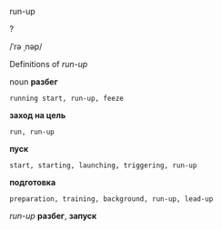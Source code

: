 run-up

?

/ˈrə ˌnəp/

Definitions of _run-up_

noun
**разбег**

    running start, run-up, feeze
**заход на цель**

    run, run-up
**пуск**

    start, starting, launching, triggering, run-up
**подготовка**

    preparation, training, background, run-up, lead-up

_run-up_
**разбег**, **запуск**